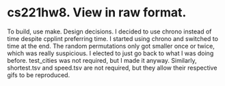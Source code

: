 # cs221hw8. View in raw format.
To build, use make.
Design decisions. I decided to use chrono instead of time despite cpplint preferring time. I started using chrono and switched to time at the end. The random permutations only got smaller once or twice, which was really suspicious. I elected to just go back to what I was doing before.
test_cities was not required, but I made it anyway. Similarly, shortest.tsv and speed.tsv are not required, but they allow their respective gifs to be reproduced.